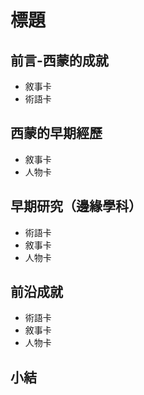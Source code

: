 # 標題

## 前言-西蒙的成就
- 敘事卡
- 術語卡

## 西蒙的早期經歷
- 敘事卡
- 人物卡

## 早期研究（邊緣學科）
- 術語卡
- 敘事卡
- 人物卡

## 前沿成就
- 術語卡
- 敘事卡
- 人物卡

## 小結
